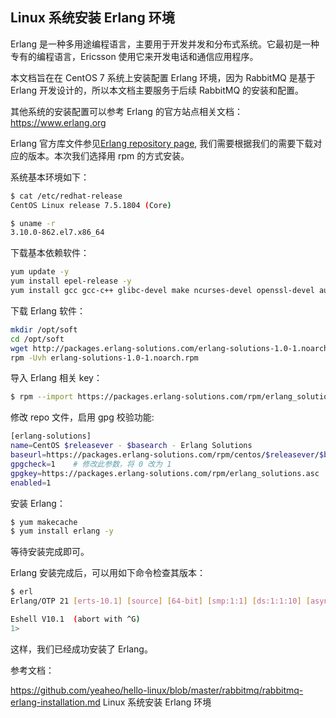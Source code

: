 ## Linux 系统安装 Erlang 环境

Erlang 是一种多用途编程语言，主要用于开发并发和分布式系统。它最初是一种专有的编程语言，Ericsson 使用它来开发电话和通信应用程序。

本文档旨在在 CentOS 7 系统上安装配置 Erlang 环境，因为 RabbitMQ 是基于 Erlang 开发设计的，所以本文档主要服务于后续 RabbitMQ 的安装和配置。

其他系统的安装配置可以参考 Erlang 的官方站点相关文档：<https://www.erlang.org>

Erlang 官方库文件参见[Erlang repository page](https://packages.erlang-solutions.com/erlang/), 我们需要根据我们的需要下载对应的版本。本次我们选择用 rpm 的方式安装。

系统基本环境如下：

```bash
$ cat /etc/redhat-release
CentOS Linux release 7.5.1804 (Core)

$ uname -r
3.10.0-862.el7.x86_64
```

下载基本依赖软件：

```bash
yum update -y
yum install epel-release -y
yum install gcc gcc-c++ glibc-devel make ncurses-devel openssl-devel autoconf git wget wxBase.x86_64
```

下载 Erlang 软件：

```bash
mkdir /opt/soft
cd /opt/soft
wget http://packages.erlang-solutions.com/erlang-solutions-1.0-1.noarch.rpm
rpm -Uvh erlang-solutions-1.0-1.noarch.rpm
```

导入 Erlang  相关 key：

```bash
$ rpm --import https://packages.erlang-solutions.com/rpm/erlang_solutions.asc
```

修改 repo 文件，启用 gpg 校验功能:

```bash
[erlang-solutions]
name=CentOS $releasever - $basearch - Erlang Solutions
baseurl=https://packages.erlang-solutions.com/rpm/centos/$releasever/$basearch
gpgcheck=1    # 修改此参数，将 0 改为 1
gpgkey=https://packages.erlang-solutions.com/rpm/erlang_solutions.asc
enabled=1
```

安装 Erlang：

```bash
$ yum makecache
$ yum install erlang -y
```

等待安装完成即可。

Erlang 安装完成后，可以用如下命令检查其版本：

```bash
$ erl
Erlang/OTP 21 [erts-10.1] [source] [64-bit] [smp:1:1] [ds:1:1:10] [async-threads:1] [hipe]

Eshell V10.1  (abort with ^G)
1>
```

这样，我们已经成功安装了 Erlang。


参考文档：

https://github.com/yeaheo/hello-linux/blob/master/rabbitmq/rabbitmq-erlang-installation.md  Linux 系统安装 Erlang 环境
